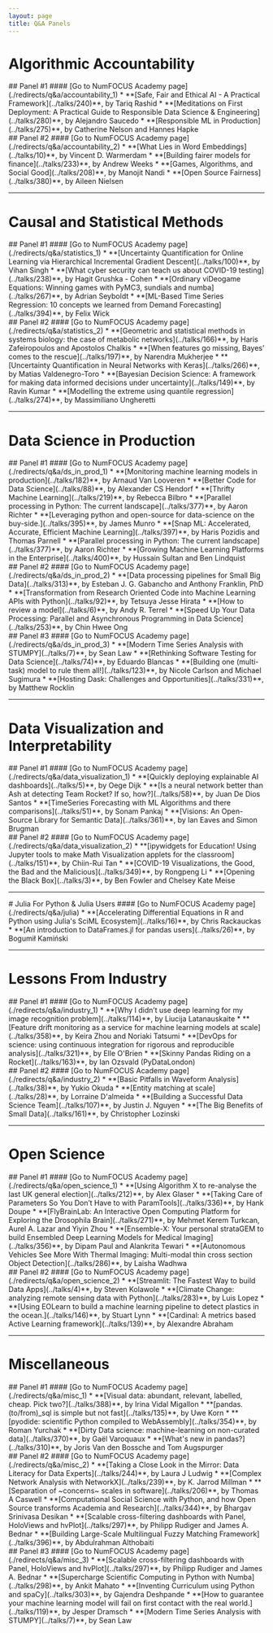 ```yaml
---
layout: page
title: Q&A Panels
---
```


<style>
.panel-anchor {
    position: relative;
    top: -50px;
}
</style>
# Algorithmic Accountability
<div class="panel-anchor" id="acc-1"></div>
## Panel #1
#### [Go to NumFOCUS Academy page](./redirects/q&a/accountability_1)
* **[Safe, Fair and Ethical AI - A Practical Framework](../talks/240)**, by Tariq Rashid
* **[Meditations on First Deployment: A Practical Guide to Responsible Data Science & Engineering](../talks/280)**, by Alejandro Saucedo
* **[Responsible ML in Production](../talks/275)**, by Catherine Nelson and Hannes Hapke

<div class="panel-anchor" id="acc-2"></div>
## Panel #2
#### [Go to NumFOCUS Academy page](./redirects/q&a/accountability_2)
* **[What Lies in Word Embeddings](../talks/10)**, by Vincent D. Warmerdam
* **[Building fairer models for finance](../talks/233)**, by Andrew Weeks
* **[Games, Algorithms, and Social Good](../talks/208)**, by Manojit Nandi
* **[Open Source Fairness](../talks/380)**, by Aileen Nielsen

---

# Causal and Statistical Methods
<div class="panel-anchor" id="stats-1"></div>
## Panel #1
#### [Go to NumFOCUS Academy page](./redirects/q&a/statistics_1)
* **[Uncertainty Quantification for Online Learning via Hierarchical Incremental Gradient Descent](../talks/100)**, by Vihan Singh
* **[What cyber security can teach us about COVID-19 testing](../talks/238)**, by Hagit Grushka - Cohen
* **[Ordinary viDeogame Equations: Winning games with PyMC3, sundials and numba](../talks/267)**, by Adrian Seyboldt
* **[ML-Based Time Series Regression: 10 concepts we learned from Demand Forecasting](../talks/394)**, by Felix Wick

<div class="panel-anchor" id="stats-2"></div>
## Panel #2
#### [Go to NumFOCUS Academy page](./redirects/q&a/statistics_2)
* **[Geometric and statistical methods in systems biology: the case of metabolic networks](../talks/166)**, by Haris Zafeiropoulos and Apostolos Chalkis
* **[When features go missing, Bayes’ comes to the rescue](../talks/197)**, by Narendra Mukherjee
* **[Uncertainty Quantification in Neural Networks with Keras](../talks/266)**, by Matias Valdenegro-Toro
* **[Bayesian Decision Science: A framework for making data informed decisions under uncertainty](../talks/149)**, by Ravin Kumar
* **[Modelling the extreme using quantile regression](../talks/274)**, by Massimiliano Ungheretti

---

# Data Science in Production
<div class="panel-anchor" id="prod-1"></div>
## Panel #1
#### [Go to NumFOCUS Academy page](./redirects/q&a/ds_in_prod_1)
* **[Monitoring machine learning models in production](../talks/182)**, by Arnaud Van Looveren
* **[Better Code for Data Science](../talks/88)**, by Alexander CS Hendorf
* **[Thrifty Machine Learning](../talks/219)**, by Rebecca Bilbro
* **[Parallel processing in Python: The current landscape](../talks/377)**, by Aaron Richter
* **[Leveraging python and open-source for data-science on the buy-side.](../talks/395)**, by James Munro
* **[Snap ML: Accelerated, Accurate, Efficient Machine Learning](../talks/397)**, by Haris Pozidis and Thomas Parnell
* **[Parallel processing in Python: The current landscape](../talks/377)**, by Aaron Richter
* **[Growing Machine Learning Platforms in the Enterprise](../talks/400)**, by Hussain Sultan and Ben Lindquist

<div class="panel-anchor" id="prod-2"></div>
## Panel #2
#### [Go to NumFOCUS Academy page](./redirects/q&a/ds_in_prod_2)
* **[Data processing pipelines for Small Big Data](../talks/313)**, by Esteban J. G. Gabancho and Anthony Franklin, PhD
* **[Transformation from Research Oriented Code into Machine Learning APIs with Python](../talks/92)**, by Tetsuya Jesse Hirata
* **[How to review a model](../talks/6)**, by Andy R. Terrel
* **[Speed Up Your Data Processing: Parallel and Asynchronous Programming in Data Science](../talks/253)**, by Chin Hwee Ong

<div class="panel-anchor" id="prod-3"></div>
## Panel #3
#### [Go to NumFOCUS Academy page](./redirects/q&a/ds_in_prod_3)
* **[Modern Time Series Analysis with STUMPY](../talks/7)**, by Sean Law
* **[Rethinking Software Testing for Data Science](../talks/74)**, by Eduardo Blancas
* **[Building one (multi-task) model to rule them all!](../talks/123)**, by Nicole Carlson and Michael Sugimura
* **[Hosting Dask: Challenges and Opportunities](../talks/331)**, by Matthew Rocklin

---

# Data Visualization and Interpretability
<div class="panel-anchor" id="viz-1"></div>
## Panel #1
#### [Go to NumFOCUS Academy page](./redirects/q&a/data_visualization_1)
* **[Quickly deploying explainable AI dashboards](../talks/5)**, by Oege Dijk
* **[Is a neural network better than Ash at detecting Team Rocket? If so, how?](../talks/58)**, by Juan De Dios Santos
* **[TimeSeries Forecasting with ML Algorithms and there comparisons](../talks/51)**, by Sonam Pankaj
* **[Visions: An Open-Source Library for Semantic Data](../talks/361)**, by Ian Eaves and Simon Brugman

<div class="panel-anchor" id="viz-2"></div>
## Panel #2
#### [Go to NumFOCUS Academy page](./redirects/q&a/data_visualization_2)
* **[ipywidgets for Education! Using Jupyter tools to make Math Visualization applets for the classroom](../talks/151)**, by Chiin-Rui Tan
* **[COVID-19 Visualizations, the Good, the Bad and the Malicious](../talks/349)**, by Rongpeng Li
* **[Opening the Black Box](../talks/3)**, by Ben Fowler and Chelsey Kate Meise

---

<div class="panel-anchor" id="julia-1"></div>
# Julia For Python & Julia Users
#### [Go to NumFOCUS Academy page](./redirects/q&a/julia)
* **[Accelerating Differential Equations in R and Python using Julia's SciML Ecosystem](../talks/16)**, by Chris Rackauckas
* **[An introduction to DataFrames.jl for pandas users](../talks/26)**, by Bogumił Kamiński

---

# Lessons From Industry
<div class="panel-anchor" id="industry-1"></div>
## Panel #1
#### [Go to NumFOCUS Academy page](./redirects/q&a/industry_1)
* **[Why I didn’t use deep learning for my image recognition problem](../talks/114)**, by Liucija Latanauskaite
* **[Feature drift monitoring as a service for machine learning models at scale](../talks/358)**, by Keira Zhou and Noriaki Tatsumi
* **[DevOps for science: using continuous integration for rigorous and reproducible analysis](../talks/321)**, by Elle O'Brien
* **[Skinny Pandas Riding on a Rocket](../talks/163)**, by Ian Ozsvald (PyDataLondon)

<div class="panel-anchor" id="industry-2"></div>
## Panel #2
#### [Go to NumFOCUS Academy page](./redirects/q&a/industry_2)
* **[Basic Pitfalls in Waveform Analysis](../talks/38)**, by Yukio Okuda
* **[Entity matching at scale](../talks/28)**, by Lorraine D'almeida
* **[Building a Successful Data Science Team](../talks/107)**, by Justin J. Nguyen
* **[The Big Benefits of Small Data](../talks/161)**, by Christopher Lozinski

---

# Open Science
<div class="panel-anchor" id="opensci-1"></div>
## Panel #1
#### [Go to NumFOCUS Academy page](./redirects/q&a/open_science_1)
* **[Using Algorithm X to re-analyse the last UK general election](../talks/212)**, by Alex Glaser
* **[Taking Care of Parameters So You Don’t Have to with ParamTools](../talks/336)**, by Hank Doupe
* **[FlyBrainLab: An Interactive Open Computing Platform for Exploring the Drosophila Brain](../talks/271)**, by Mehmet Kerem Turkcan, Aurel A. Lazar and Yiyin Zhou
* **[Ensemble-X: Your personal strataGEM to build Ensembled Deep Learning Models for Medical Imaging](../talks/356)**, by Dipam Paul and Alankrita Tewari
* **[Autonomous Vehicles See More With Thermal Imaging: Multi-modal thin cross section Object Detection](../talks/286)**, by Laisha Wadhwa

<div class="panel-anchor" id="opensci-2"></div>
## Panel #2
#### [Go to NumFOCUS Academy page](./redirects/q&a/open_science_2)
* **[Streamlit: The Fastest Way to build Data Apps](../talks/4)**, by Steven Kolawole
* **[Climate Change: analyzing remote sensing data with Python](../talks/283)**, by Luis Lopez
* **[Using EOLearn to build a machine learning pipeline to detect plastics in the ocean.](../talks/146)**, by Stuart Lynn
* **[Cardinal: A metrics based Active Learning framework](../talks/139)**, by Alexandre Abraham

---

# Miscellaneous
<div class="panel-anchor" id="misc-1"></div>
## Panel #1
#### [Go to NumFOCUS Academy page](./redirects/q&a/misc_1)
* **[Visual data: abundant, relevant, labelled, cheap. Pick two?](../talks/388)**, by Irina Vidal Migallon
* **[pandas.(to/from)_sql is simple but not fast](../talks/135)**, by Uwe Korn
* **[pyodide: scientific Python compiled to WebAssembly](../talks/354)**, by Roman Yurchak
* **[Dirty Data science: machine-learning on non-curated data](../talks/370)**, by Gaël Varoquaux
* **[What's new in pandas?](../talks/310)**, by Joris Van den Bossche and Tom Augspurger

<div class="panel-anchor" id="misc-2"></div>
## Panel #2
#### [Go to NumFOCUS Academy page](./redirects/q&a/misc_2)
* **[Taking a Close Look in the Mirror: Data Literacy for Data Experts](../talks/244)**, by Laura J Ludwig
* **[Complex Network Analysis with NetworkX](../talks/239)**, by K. Jarrod Millman
* **[Separation of ~concerns~ scales in software](../talks/206)**, by Thomas A Caswell
* **[Computational Social Science with Python, and how Open Source transforms Academia and Research](../talks/344)**, by Bhargav Srinivasa Desikan
* **[Scalable cross-filtering dashboards with Panel, HoloViews and hvPlot](../talks/297)**, by Philipp Rudiger and James A. Bednar
* **[Building Large-Scale Multilingual Fuzzy Matching Framework](../talks/396)**, by Abdulrahman Althobaiti

<div class="panel-anchor" id="misc-3"></div>
## Panel #3
#### [Go to NumFOCUS Academy page](./redirects/q&a/misc_3)
* **[Scalable cross-filtering dashboards with Panel, HoloViews and hvPlot](../talks/297)**, by Philipp Rudiger and James A. Bednar
* **[Supercharge Scientific Computing in Python with Numba](../talks/298)**, by Ankit Mahato
* **[Inventing Curriculum using Python and spaCy](../talks/303)**, by Gajendra Deshpande
* **[How to guarantee your machine learning model will fail on first contact with the real world.](../talks/119)**, by Jesper Dramsch
* **[Modern Time Series Analysis with STUMPY](../talks/7)**, by Sean Law

